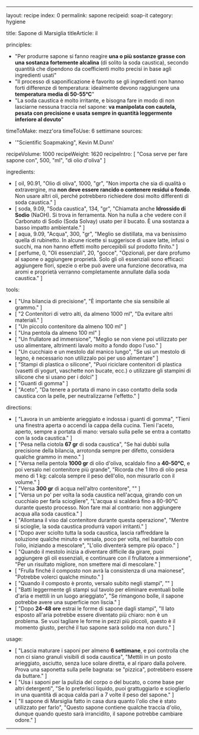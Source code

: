 ---

layout: recipe
index: 0
permalink: sapone
recipeid: soap-it
category: hygiene

title: Sapone di Marsiglia
titleArticle: il

principles:
  - "Per produrre sapone si fanno reagire <strong>una o più sostanze grasse con una sostanza fortemente alcalina</strong> (di solito la soda caustica), secondo quantità che dipendono da coefficienti molto precisi in base agli ingredienti usati"
  - "Il processo di saponificazione è favorito se gli ingredienti non hanno forti differenze di temperatura: idealmente devono raggiungere una <strong>temperatura media di 50-55°C</strong>"
  - "La soda caustica è molto irritante, e bisogna fare in modo di non lasciarne nessuna traccia nel sapone: <strong>va manipolata con cautela, pesata con precisione e usata sempre in quantità leggermente inferiore al dovuto</strong>"

timeToMake: mezz'ora
timeToUse: 6 settimane
sources:
  - '"Scientific Soapmaking", Kevin M.Dunn'

recipeVolume: 1000
recipeWeight: 1620
recipeIntro: [ "Cosa serve per fare sapone con", 500, "ml", "di olio d'oliva" ]

ingredients:
  - [ oil, 90.91, "Olio di oliva", 1000, "gr", "Non importa che sia di qualità o extravergine, ma <strong>non deve essere rancido o contenere residui o fondo</strong>. Non usare altri oli, perché potrebbero richiedere dosi molto differenti di soda caustica." ]
  - [ soda, 9.09, "Soda caustica", 134, "gr", "Chiamata anche <strong>Idrossido di Sodio</strong> (NaOH). Si trova in ferramenta. Non ha nulla a che vedere con il Carbonato di Sodio (Soda Solvay) usato per il bucato. È una sostanza a basso impatto ambientale." ]
  - [ aqua, 9.09, "Acqua", 300, "gr", "Meglio se distillata, ma va benissimo quella di rubinetto. In alcune ricette si suggerisce di usare latte, infusi o succhi, ma non hanno effetti molto percepibili sul prodotto finito." ]
  - [ perfume, 0, "Oli essenziali", 20, "gocce", "Opzionali, per dare profumo al sapone o aggiungere proprietà. Solo gli oli essenziali sono efficaci: aggiungere fiori, spezie o erbe può avere una funzione decorativa, ma aromi e proprietà verranno completamente annullate dalla soda caustica." ]

tools:
  - [ "Una bilancia di precisione", "È importante che sia sensibile al grammo." ]
  - [ "2 Contenitori di vetro alti, da almeno <span data-qty='volume'>1000</span> ml", "Da evitare altri materiali." ]
  - [ "Un piccolo contenitore da almeno <span data-qty='soda'>100</span> ml" ]
  - [ "Una pentola da almeno <span data-qty='oil'>100</span> ml" ]
  - [ "Un frullatore ad immersione", "Meglio se non viene poi utilizzato per uso alimentare, altrimenti lavalo molto a fondo dopo l'uso." ]
  - [ "Un cucchiaio e un mestolo dal manico lungo", "Se usi un mestolo di legno, è necessario non utilizzalo poi per uso alimentare" ]
  - [ "Stampi di plastica o silicone", "Puoi riciclare contenitori di plastica (vasetti di yogurt, vaschette non bucate, ecc.) o utilizzare gli stampini di silicone che si usano per i dolci" ]
  - [ "Guanti di gomma" ]
  - [ "Aceto", "Da tenere a portata di mano in caso contatto della soda caustica con la pelle, per neutralizzarne l'effetto." ]

directions:
  - [ "Lavora in un ambiente arieggiato e indossa i guanti di gomma", "Tieni una finestra aperta o accendi la cappa della cucina. Tieni l'aceto, aperto, sempre a portata di mano: versalo sulla pelle se entra a contatto con la soda caustica." ]
  - [ "Pesa nella ciotola <strong><span data-qty='yogurt'>67</span> gr</strong> di soda caustica", "Se hai dubbi sulla precisione della bilancia, arrotonda sempre per difetto, considera qualche grammo in meno." ]
  - [ "Versa nella pentola <strong><span data-qty='oil'>1000</span> gr</strong> di olio d'oliva, scaldalo fino a <strong>40-50°C</strong>, e poi versalo nel contenitore più grande", "Ricorda che 1 litro di olio pesa meno di 1 kg: calcola sempre il peso dell'olio, non misurarlo con il volume." ]
  - [ "Versa <strong><span data-qty='aqua'>300</span> gr</strong> di acqua nell'altro contenitore", "" ]
  - [ "Versa un po' per volta la soda caustica nell'acqua, girando con un cucchiaio per farla sciogliere", "L'acqua si scalderà fino a 80-90°C durante questo processo. Non fare mai al contrario: non aggiungere acqua alla soda caustica." ]
  - [ "Allontana il viso dal contenitore durante questa operazione", "Mentre si scioglie, la soda caustica produrrà vapori irritanti." ]
  - [ "Dopo aver sciolto tutta la soda caustica, lascia raffreddare la soluzione qualche minuto e versala, poco per volta, nel barattolo con l’olio, iniziando a mescolare", "L'olio diventerà sempre più opaco." ]
  - [ "Quando il mestolo inizia a diventare difficile da girare, puoi aggiungere gli oli essenziali, e continuare con il frullatore a immersione", "Per un risultato migliore, non smettere mai di mescolare." ]
  - [ "Frulla finché il composto non avrà la consistenza di una maionese", "Potrebbe volerci qualche minuto." ]
  - [ "Quando il composto è pronto, versalo subito negli stampi", "" ]
  - [ "Batti leggermente gli stampi sul tavolo per eliminare eventuali bolle d'aria e mettili in un luogo arieggiato", "Se rimangono bolle, il sapone potrebbe avere una superficie non liscia." ]
  - [ "Dopo <strong>24-48 ore</strong> estrai le forme di sapone dagli stampi", "Il lato esposto all'aria potrebbe essere diventato più chiaro: non è un problema. Se vuoi tagliare le forme in pezzi più piccoli, questo è il momento giusto, perché il tuo sapone sarà solido ma non duro." ]

usage:
  - [ "Lascia maturare i saponi per almeno <strong>6 settimane</strong>, e poi controlla che non ci siano granuli visibili di soda caustica", "Mettili in un posto arieggiato, asciutto, senza luce solare diretta, e al riparo dalla polvere. Prova una saponetta sulla pelle bagnata: se \"pizzica\", potrebbero essere da buttare." ]
  - [ "Usa i saponi per la pulizia del corpo o del bucato, o come base per altri detergenti", "Se lo preferisci liquido, puoi grattuggiarlo e scioglierlo in una quantità di acqua calda pari a 7 volte il peso del sapone." ]
  - [ "Il sapone di Marsiglia fatto in casa dura quanto l'olio che è stato utilizzato per farlo", "Questo sapone contiene qualche traccia d'olio, dunque quando questo sarà irrancidito, il sapone potrebbe cambiare odore." ]

---